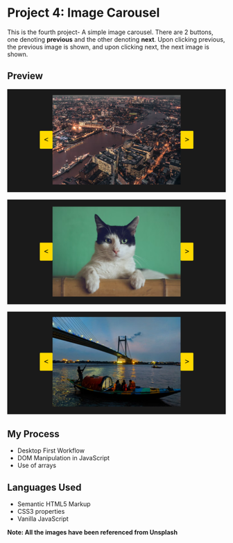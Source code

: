 # Project 4: Image Carousel

This is the fourth project- A simple image carousel. There are 2 buttons, one denoting **previous** and the other denoting **next**. Upon clicking previous, the previous image is shown, and upon clicking next, the next image is shown.

## Preview 
![Example 1](https://github.com/Agnik7/Mini-Projects/blob/main/Image%20Carousel/images/eg1.png)


![Example 2](https://github.com/Agnik7/Mini-Projects/blob/main/Image%20Carousel/images/eg2.png)


![Example 3](https://github.com/Agnik7/Mini-Projects/blob/main/Image%20Carousel/images/eg3.png)

## My Process
- Desktop First Workflow
- DOM Manipulation in JavaScript
- Use of arrays

## Languages Used
- Semantic HTML5 Markup
- CSS3 properties
- Vanilla JavaScript

**Note: All the images have been referenced from Unsplash**
